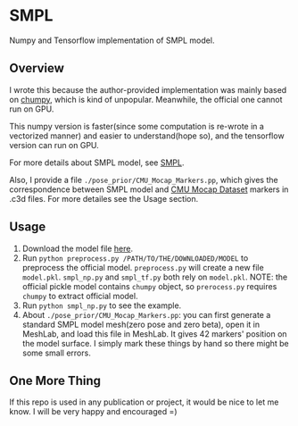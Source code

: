 # SMPL
Numpy and Tensorflow implementation of SMPL model. 

## Overview

I wrote this because the author-provided implementation was mainly based on [chumpy](https://github.com/mattloper/chumpy), which is kind of unpopular. Meanwhile, the official one cannot run on GPU.  

This numpy version is faster(since some computation is re-wrote in a vectorized manner) and easier to understand(hope so), and the tensorflow version can run on GPU.

For more details about SMPL model, see [SMPL](http://smpl.is.tue.mpg.de/).

Also, I provide a file `./pose_prior/CMU_Mocap_Markers.pp`, which gives the correspondence between SMPL model and [CMU Mocap Dataset](http://mocap.cs.cmu.edu/) markers in .c3d files. For more detailes see the Usage section.

## Usage

1. Download the model file [here](http://smpl.is.tue.mpg.de/downloads).
2. Run `python preprocess.py /PATH/TO/THE/DOWNLOADED/MODEL` to preprocess the official model. `preprocess.py` will create a new file `model.pkl`. `smpl_np.py` and `smpl_tf.py` both rely on `model.pkl`. NOTE: the official pickle model contains `chumpy` object, so `prerocess.py` requires `chumpy` to extract official model.
3. Run `python smpl_np.py` to see the example.
4. About `./pose_prior/CMU_Mocap_Markers.pp`: you can first generate a standard SMPL model mesh(zero pose and zero beta), open it in MeshLab, and load this file in MeshLab. It gives 42 markers' position on the model surface. I simply mark these things by hand so there might be some small errors.

## One More Thing
If this repo is used in any publication or project, it would be nice to let me know. I will be very happy and encouraged =)
